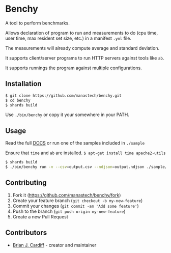 # Benchy

A tool to perform benchmarks.

Allows declaration of program to run and measurements to do (cpu time, user time, max resident set size, etc.) in a manifest `.yml` file.

The measurements will already compute average and standard deviation.

It supports client/server programs to run HTTP servers against tools like `ab`.

It supports runnings the program against multiple configurations.

## Installation

```sh
$ git clone https://github.com/manastech/benchy.git
$ cd benchy
$ shards build
```

Use `./bin/benchy` or copy it your somewhere in your PATH.

## Usage

Read the full [DOCS](./DOCS.md) or run one of the samples included in `./sample`

Ensure that `time` and `ab` are installed. `$ apt-get install time apache2-utils`

```sh
$ shards build
$ ./bin/benchy run -v --csv=output.csv --ndjson=output.ndjson ./sample/http.yml
```

## Contributing

1. Fork it (<https://github.com/manastech/benchy/fork>)
2. Create your feature branch (`git checkout -b my-new-feature`)
3. Commit your changes (`git commit -am 'Add some feature'`)
4. Push to the branch (`git push origin my-new-feature`)
5. Create a new Pull Request

## Contributors

- [Brian J. Cardiff](https://github.com/bcardiff) - creator and maintainer
